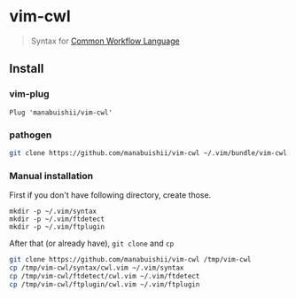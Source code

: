 # vim-cwl

> Syntax for [Common Workflow Language](http://www.commonwl.org/)

## Install

### vim-plug

```vim
Plug 'manabuishii/vim-cwl'
```

### pathogen

```sh
git clone https://github.com/manabuishii/vim-cwl ~/.vim/bundle/vim-cwl
```

### Manual installation

First if you don't have following directory, create those.

```
mkdir -p ~/.vim/syntax
mkdir -p ~/.vim/ftdetect
mkdir -p ~/.vim/ftplugin
```

After that (or already have), `git clone` and `cp`

```sh
git clone https://github.com/manabuishii/vim-cwl /tmp/vim-cwl
cp /tmp/vim-cwl/syntax/cwl.vim ~/.vim/syntax
cp /tmp/vim-cwl/ftdetect/cwl.vim ~/.vim/ftdetect
cp /tmp/vim-cwl/ftplugin/cwl.vim ~/.vim/ftplugin
```
